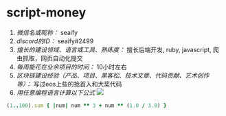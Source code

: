 # script-money

1. *微信名或昵称：* seaify
2. *discord的ID：* seaify#2499
3. *擅长的建设领域、语言或工具、熟练度：* 擅长后端开发, ruby, javascript, 爬虫抓取，网页自动化提交
4. *每周能花在业余项目的时间：* 10小时左右
5. *区块链建设经验（产品、项目、黑客松、技术文章、代码贡献、艺术创作等）：* 写过eos上些的抢首入和大奖代码
6. *用任意编程语言计算以下公式*
![](https://latex.codecogs.com/svg.image?\sum_{n=1}^{100}\left&space;(n^{3}-\sqrt[3]{n}&space;\right&space;))

```ruby
(1..100).sum { |num| num ** 3 + num ** (1.0 / 3.0) }
```